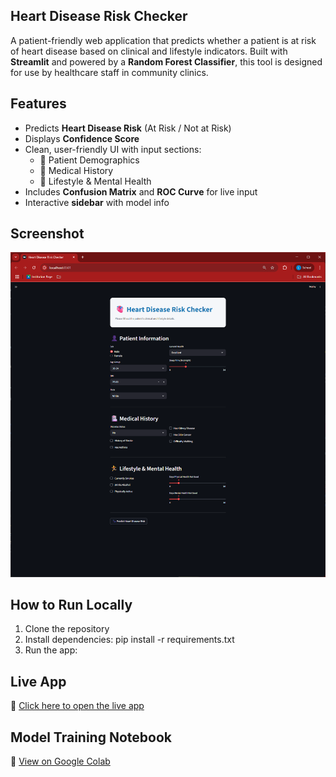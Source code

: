 ## Heart Disease Risk Checker

A patient-friendly web application that predicts whether a patient is at risk of heart disease based on clinical and lifestyle indicators.
Built with **Streamlit** and powered by a **Random Forest Classifier**, this tool is designed for use by healthcare staff in community clinics.

## Features

- Predicts **Heart Disease Risk** (At Risk / Not at Risk)
- Displays **Confidence Score**
- Clean, user-friendly UI with input sections:
  - 👤 Patient Demographics
  - 🏥 Medical History
  - 🏃 Lifestyle & Mental Health
- Includes **Confusion Matrix** and **ROC Curve** for live input
- Interactive **sidebar** with model info

## Screenshot

![Heart Disease Risk App UI](images/Screenshot1.png)

## How to Run Locally

1. Clone the repository
2. Install dependencies: pip install -r requirements.txt
3. Run the app:

## Live App
🔗 [Click here to open the live app](https://your-streamlit-app-link.streamlit.app)

## Model Training Notebook
🔗 [View on Google Colab](https://colab.research.google.com/drive/1cdJn7zHDqyjxgfHtTBaGBFow4426DO-o?usp=sharing)
